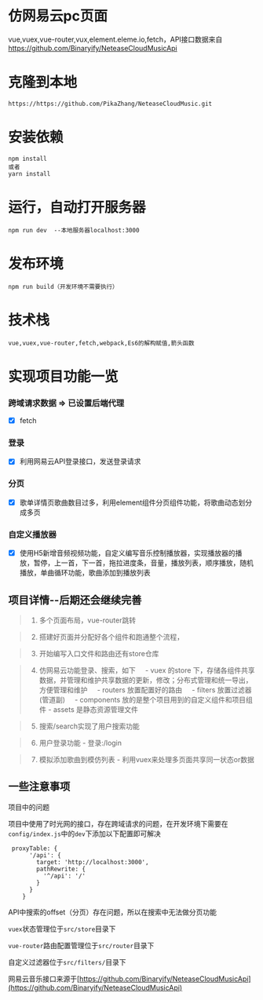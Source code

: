 # 仿网易云pc页面
vue,vuex,vue-router,vux,element.eleme.io,fetch，API接口数据来自 https://github.com/Binaryify/NeteaseCloudMusicApi

# 克隆到本地

```
https://https://github.com/PikaZhang/NeteaseCloudMusic.git
```

# 安装依赖
```
npm install
或者
yarn install
```
# 运行，自动打开服务器
```
npm run dev  --本地服务器localhost:3000
```
# 发布环境
```
npm run build（开发环境不需要执行）
```

# 技术栈
```
vue,vuex,vue-router,fetch,webpack,Es6的解构赋值,箭头函数
```


# 实现项目功能一览

### 跨域请求数据 => 已设置后端代理
- [x] fetch


### 登录
- [x] 利用网易云API登录接口，发送登录请求

### 分页
- [x] 歌单详情页歌曲数目过多，利用element组件分页组件功能，将歌曲动态划分成多页

### 自定义播放器
- [x] 使用H5新增音频视频功能，自定义编写音乐控制播放器，实现播放器的播放，暂停，上一首，下一首，拖拉进度条，音量，播放列表，顺序播放，随机播放，单曲循环功能，歌曲添加到播放列表


## 项目详情--后期还会继续完善
> 1. 多个页面布局，vue-router跳转

> 2. 搭建好页面并分配好各个组件和跑通整个流程，

> 3. 开始编写入口文件和路由还有store仓库

> 4. 仿网易云功能登录、搜索，如下
     - vuex 的store 下，存储各组件共享数据，并管理和维护共享数据的更新，修改；分布式管理和统一导出，方便管理和维护
     - routers 放置配置好的路由
     - filters 放置过滤器(管道副)
     - components 放的是整个项目用到的自定义组件和项目组件
     - assets 是静态资源管理文件

> 5. 搜索/search实现了用户搜索功能

> 6. 用户登录功能
       - 登录:/login

> 7. 模拟添加歌曲到模仿列表 - 利用vuex来处理多页面共享同一状态or数据




## 一些注意事项

项目中的问题

项目中使用了时光网的接口，存在跨域请求的问题，在开发环境下需要在`config/index.js`中的`dev`下添加以下配置即可解决
```
 proxyTable: {
      '/api': {
        target: 'http://localhost:3000',
        pathRewrite: {
          '^/api': '/'
        }
      }
    }
```
API中搜索的offset（分页）存在问题，所以在搜索中无法做分页功能

`vuex`状态管理位于`src/store`目录下

`vue-router`路由配置管理位于`src/router`目录下

自定义过滤器位于`src/filters/`目录下

网易云音乐接口来源于[https://github.com/Binaryify/NeteaseCloudMusicApi](https://github.com/Binaryify/NeteaseCloudMusicApi)